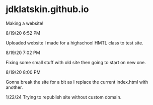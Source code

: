 # jdklatskin.github.io
Making a website!

8/19/20
6:52 PM

Uploaded website I made for a highschool HMTL class to test site.

8/19/20
7:02 PM

Fixing some small stuff with old site then going to start on new one.

8/19/20
8:00 PM

Gonna break the site for a bit as I replace the current index.html with another.

1/22/24
Trying to republish site without custom domain.
